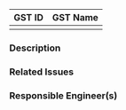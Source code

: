 | GST ID   | GST Name   |
|----------|------------|
| <GST ID> | <GST Name> |

### Description
<Describe why this pull request was made>

### Related Issues
<Reference any related GitHub issues which this PR resolves>

### Responsible Engineer(s)
<Reference any REs using github syntax>
